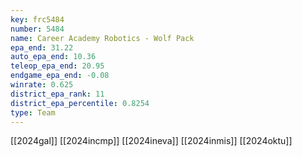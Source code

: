 ```yaml
---
key: frc5484
number: 5484
name: Career Academy Robotics - Wolf Pack
epa_end: 31.22
auto_epa_end: 10.36
teleop_epa_end: 20.95
endgame_epa_end: -0.08
winrate: 0.625
district_epa_rank: 11
district_epa_percentile: 0.8254
type: Team
---
```

[[2024gal]]
[[2024incmp]]
[[2024ineva]]
[[2024inmis]]
[[2024oktu]]
